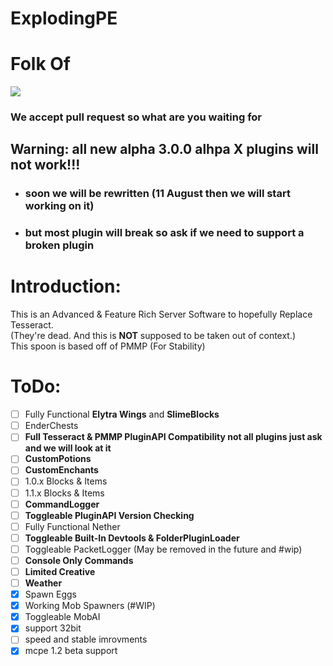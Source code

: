 # ExplodingPE
# Folk Of
<img src="https://github.com/caspervanneck/spigotpe/blob/master/spigotpe.png">

### We accept pull request so what are you waiting for


## Warning: all new alpha 3.0.0 alhpa X plugins will not work!!!

- ### soon we will be rewritten (11 August then we will start working on it)
- ### but most plugin will break so ask if we need to support a broken plugin

# Introduction:
This is an Advanced & Feature Rich Server Software to hopefully Replace Tesseract.  
(They're dead. And this is **NOT** supposed to be taken out of context.)  
This spoon is based off of PMMP (For Stability)  

# ToDo:
- [ ] Fully Functional **Elytra Wings** and **SlimeBlocks**
- [ ] EnderChests
- [ ] **Full Tesseract & PMMP PluginAPI Compatibility not all plugins just ask and we will look at it**
- [ ] **CustomPotions**
- [ ] **CustomEnchants**
- [ ] 1.0.x Blocks & Items
- [ ] 1.1.x Blocks & Items
- [ ] **CommandLogger**
- [ ] **Toggleable PluginAPI Version Checking**
- [ ] Fully Functional Nether
- [ ] **Toggleable Built-In Devtools & FolderPluginLoader**
- [ ] Toggleable PacketLogger (May be removed in the future and #wip)
- [ ] **Console Only Commands**
- [ ] **Limited Creative**
- [ ] **Weather**  
- [X] Spawn Eggs
- [X] Working Mob Spawners (#WIP)
- [X] Toggleable MobAI
- [X] support 32bit
- [ ]  speed and stable imrovments
- [X] mcpe 1.2 beta support
